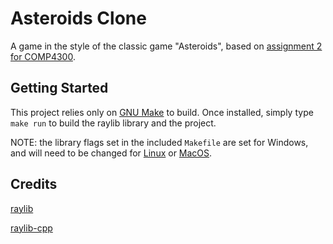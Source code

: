 # Asteroids Clone

A game in the style of the classic game "Asteroids", based on [assignment 2 for COMP4300](https://www.youtube.com/watch?v=OmzU_-zbE7o).

## Getting Started

This project relies only on [GNU Make](https://www.gnu.org/software/make/) to build.
Once installed, simply type `make run` to build the raylib library and the project.

NOTE: the library flags set in the included `Makefile` are set for Windows, and will need to be changed for [Linux](https://github.com/raysan5/raylib/wiki/Working-on-GNU-Linux) or [MacOS](https://github.com/raysan5/raylib/wiki/Working-on-GNU-Linux).

## Credits

[raylib](https://github.com/raysan5/raylib)

[raylib-cpp](https://github.com/RobLoach/raylib-cpp)
